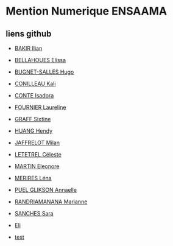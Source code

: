 # Mention Numerique ENSAAMA

## liens github

* [BAKIR Ilian](https://ilianxx.github.io/vr/)
* [BELLAHOUES Elissa](https://elibellah.github.io/VR/)
* [BUGNET-SALLES Hugo](https://hugobugnet.github.io/Labyrinthe2/)
* [CONILLEAU Kali](https://kali-cogi.github.io/VR/)
* [CONTE Isadora](https://isadoraconte.github.io/VR/)
* [FOURNIER Laureline](https://laureline5.github.io/VR/)
* [GRAFF Sixtine](https://sixtinegf.github.io/VR/)
* [HUANG Hendy](https://huanghendy.github.io/VR/)
* [JAFFRELOT Milan](https://milanjaf.github.io/VR/)
* [LETETREL Céleste]()
* [MARTIN Eleonore]()
* [MERIRES Léna](https://lenamerires.github.io/VR/)
* [PUEL GLIKSON Annaelle](https://annaespace.github.io/VR/)
* [RANDRIAMANANA Marianne](https://marianner13.github.io/VR/)
* [SANCHES Sara](https://saraschs.github.io/VR/)
* [Eli](https://elibellah.github.io/VR/)

* [test](https://wmurphyrd.github.io/aframe-physics-extras/examples/collision_response/)
	
